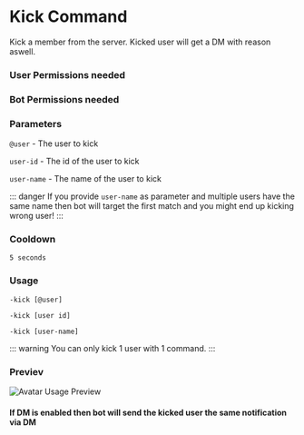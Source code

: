 # Kick Command
Kick a member from the server. Kicked user will get a DM with reason aswell.

### User Permissions needed
> <Badge text="KICK_MEMBER" type="error" vertical="middle"/>
### Bot Permissions needed
> <Badge text="KICK_MEMBER" type="error" vertical="middle"/>

### Parameters
`@user` - The user to kick

`user-id` - The id of the user to kick

`user-name` - The name of the user to kick

::: danger 
If you provide `user-name` as parameter and multiple users have the same name
then bot will target the first match and you might end up kicking wrong user!
:::

### Cooldown
`5 seconds`


### Usage
`-kick [@user]`

`-kick [user id]`

`-kick [user-name]`

::: warning
You can only kick 1 user with 1 command.
:::


### Previev

![Avatar Usage Preview](https://cdn.discordapp.com/attachments/469576672128139275/547776229735006227/unknown.png)


#### If DM is enabled then bot will send the kicked user the same notification via DM

<CustomLayout/>